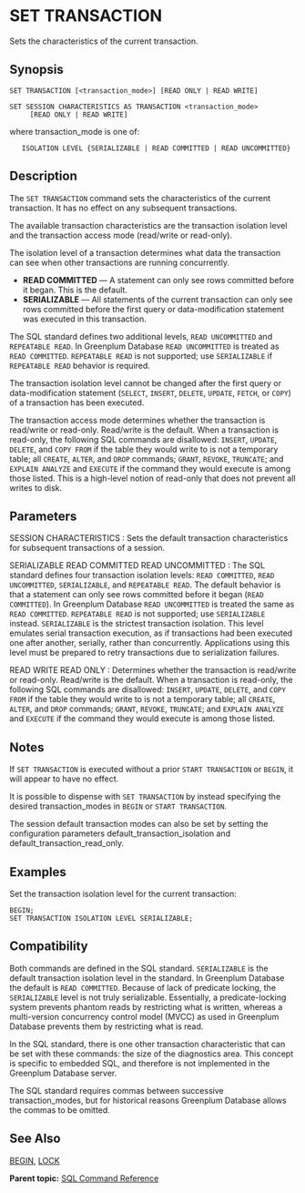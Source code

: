# SET TRANSACTION 

Sets the characteristics of the current transaction.

## Synopsis 

``` {#sql_command_synopsis}
SET TRANSACTION [<transaction_mode>] [READ ONLY | READ WRITE]

SET SESSION CHARACTERISTICS AS TRANSACTION <transaction_mode> 
     [READ ONLY | READ WRITE]
```

where transaction\_mode is one of:

```
   ISOLATION LEVEL {SERIALIZABLE | READ COMMITTED | READ UNCOMMITTED}
```

## Description 

The `SET TRANSACTION` command sets the characteristics of the current transaction. It has no effect on any subsequent transactions.

The available transaction characteristics are the transaction isolation level and the transaction access mode \(read/write or read-only\).

The isolation level of a transaction determines what data the transaction can see when other transactions are running concurrently.

-   **READ COMMITTED** — A statement can only see rows committed before it began. This is the default.
-   **SERIALIZABLE** — All statements of the current transaction can only see rows committed before the first query or data-modification statement was executed in this transaction.

The SQL standard defines two additional levels, `READ UNCOMMITTED` and `REPEATABLE READ`. In Greenplum Database `READ UNCOMMITTED` is treated as `READ COMMITTED`. `REPEATABLE READ` is not supported; use `SERIALIZABLE` if `REPEATABLE READ` behavior is required.

The transaction isolation level cannot be changed after the first query or data-modification statement \(`SELECT`, `INSERT`, `DELETE`, `UPDATE`, `FETCH`, or `COPY`\) of a transaction has been executed.

The transaction access mode determines whether the transaction is read/write or read-only. Read/write is the default. When a transaction is read-only, the following SQL commands are disallowed: `INSERT`, `UPDATE`, `DELETE`, and `COPY FROM` if the table they would write to is not a temporary table; all `CREATE`, `ALTER`, and `DROP` commands; `GRANT`, `REVOKE`, `TRUNCATE`; and `EXPLAIN ANALYZE` and `EXECUTE` if the command they would execute is among those listed. This is a high-level notion of read-only that does not prevent all writes to disk.

## Parameters 

SESSION CHARACTERISTICS
:   Sets the default transaction characteristics for subsequent transactions of a session.

SERIALIZABLE
READ COMMITTED
READ UNCOMMITTED
:   The SQL standard defines four transaction isolation levels: `READ COMMITTED`, `READ UNCOMMITTED`, `SERIALIZABLE`, and `REPEATABLE READ`. The default behavior is that a statement can only see rows committed before it began \(`READ COMMITTED`\). In Greenplum Database `READ UNCOMMITTED` is treated the same as `READ COMMITTED`. `REPEATABLE READ` is not supported; use `SERIALIZABLE` instead. `SERIALIZABLE` is the strictest transaction isolation. This level emulates serial transaction execution, as if transactions had been executed one after another, serially, rather than concurrently. Applications using this level must be prepared to retry transactions due to serialization failures.

READ WRITE
READ ONLY
:   Determines whether the transaction is read/write or read-only. Read/write is the default. When a transaction is read-only, the following SQL commands are disallowed: `INSERT`, `UPDATE`, `DELETE`, and `COPY FROM` if the table they would write to is not a temporary table; all `CREATE`, `ALTER`, and `DROP` commands; `GRANT`, `REVOKE`, `TRUNCATE`; and `EXPLAIN ANALYZE` and `EXECUTE` if the command they would execute is among those listed.

## Notes 

If `SET TRANSACTION` is executed without a prior `START TRANSACTION` or `BEGIN`, it will appear to have no effect.

It is possible to dispense with `SET TRANSACTION` by instead specifying the desired transaction\_modes in `BEGIN` or `START TRANSACTION`.

The session default transaction modes can also be set by setting the configuration parameters default\_transaction\_isolation and default\_transaction\_read\_only.

## Examples 

Set the transaction isolation level for the current transaction:

```
BEGIN;
SET TRANSACTION ISOLATION LEVEL SERIALIZABLE;
```

## Compatibility 

Both commands are defined in the SQL standard. `SERIALIZABLE` is the default transaction isolation level in the standard. In Greenplum Database the default is `READ COMMITTED`. Because of lack of predicate locking, the `SERIALIZABLE` level is not truly serializable. Essentially, a predicate-locking system prevents phantom reads by restricting what is written, whereas a multi-version concurrency control model \(MVCC\) as used in Greenplum Database prevents them by restricting what is read.

In the SQL standard, there is one other transaction characteristic that can be set with these commands: the size of the diagnostics area. This concept is specific to embedded SQL, and therefore is not implemented in the Greenplum Database server.

The SQL standard requires commas between successive transaction\_modes, but for historical reasons Greenplum Database allows the commas to be omitted.

## See Also 

[BEGIN](BEGIN.html), [LOCK](LOCK.html)

**Parent topic:** [SQL Command Reference](../sql_commands/sql_ref.html)

